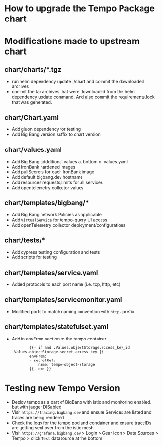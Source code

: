 # How to upgrade the Tempo Package chart

# Modifications made to upstream chart

## chart/charts/*.tgz

- run helm dependency update ./chart and commit the downloaded archives
- commit the tar archives that were downloaded from the helm dependency update command. And also commit the requirements.lock that was generated.

## chart/Chart.yaml

- Add gluon dependency for testing
- Add Big Bang version suffix to chart version

## chart/values.yaml

- Add Big Bang addditional values at bottom of values.yaml
- Add IronBank hardened images
- Add pullSecrets for each IronBank image
- Add default bigbang.dev hostname
- Add resources requests/limits for all services
- Add opentelemetry collector values

## chart/templates/bigbang/*

- Add Big Bang network Policies as applicable
- Add `VirtualService` for tempo-query UI access
- Add openTelemetry collector deployment/configurations

## chart/tests/*

- Add cypress testing configuration and tests
- Add scripts for testing

## chart/templates/service.yaml

- Added protocols to each port name (i.e. tcp, http, etc)

## chart/templates/servicemonitor.yaml

- Modified ports to match naming convention with `http-` prefix

## chart/templates/statefulset.yaml

- Add in envFrom section to the tempo container
    ```
            {{- if and .Values.objectStorage.access_key_id .Values.objectStorage.secret_access_key }}
            envFrom:
            - secretRef:
                name: tempo-object-storage
            {{- end }}
    ```

# Testing new Tempo Version

- Deploy tempo as a part of BigBang with istio and monitoring enabled, but with jaeger DISabled
- Visit `https://tracing.bigbang.dev` and ensure Services are listed and traces are being rendered
- Check the logs for the tempo pod and condainer and ensure traceIDs are getting sent over from the istio mesh
- Visit `https://grafana.bigbang.dev` > Login > Gear icon > Data Sources > Tempo > click `Test` datasource at the bottom
